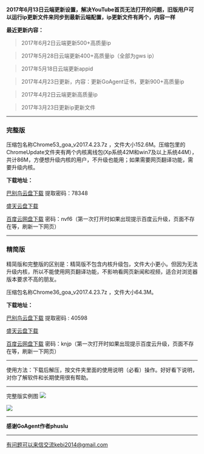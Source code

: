 **2017年6月13日云端更新设置，解决YouTube首页无法打开的问题，旧版用户可以运行ip更新文件来同步到最新云端配置，ip更新文件有两个，内容一样**


**最近更新内容：**

> 2017年6月2日云端更新500+高质量ip

> 2017年5月28日云端更新400+高质量ip（全部为gws ip）

> 2017年5月18日云端更新appid

> 2017年4月23日更新，内容：更新GoAgent证书，更新900+高质量ip

> 2017年4月2日云端更新高质量ip

> 2017年3月23日更新ip更新文件

***

### 完整版

压缩包名称Chrome53_goa_v2017.4.23.7z ，文件大小152.6M。压缩包里的ChromeUpdate文件夹有两个内核离线包(Xp系统42M和win7及以上系统44M），共计86M，方便想升级内核的用户，不升级也能用；如果需要网页翻译功能，需要升级内核。

**下载地址：**

[巴别鸟云盘下载](http://www.babel.cc/share.do?s=5773674419824848) 提取密码：78348

[盛天云盘下载](http://pan.stnts.com/s/dcYBwiz)

[百度云网盘下载](http://pan.baidu.com/s/1qYRSwRq) 密码：nvf6（第一次打开时如果出现提示百度云升级，页面不存在等，刷新一下网页）


***

### 精简版

精简版和完整版的区别是：精简版不包含内核升级包，文件大小更小。但因为无法升级内核，所以不能使用网页翻译功能，不影响看网页新闻和视频，适合对浏览器版本要求不高的朋友。

压缩包名称Chrome36_goa_v2017.4.23.7z ，文件大小64.3M。

**下载地址：**

[巴别鸟云盘下载](http://www.babel.cc/share.do?s=2131173093753313) 提取密码 : 40598

[盛天云盘下载](http://pan.stnts.com/s/Sr2KyyK)

[百度云网盘下载](http://pan.baidu.com/s/1o8g9nq6) 密码：knjp（第一次打开时如果出现提示百度云升级，页面不存在等，刷新一下网页）


***

使用方法：下载后解压，按文件夹里面的使用说明（必看）操作。好好看下说明，对你了解软件和长期使用很有帮助。

***
完整版实例图
![](https://raw.githubusercontent.com/Alvin9999/pac2/master/goagent综合版使用1.png)

![](https://raw.githubusercontent.com/Alvin9999/pac2/master/GOA1.png)


***

**感谢GoAgent作者phuslu**

***

有问题可以来信交流kebi2014@gmail.com
